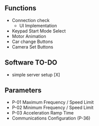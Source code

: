 ## Functions

- Connection check
    - UI Implementation
- Keypad Start Mode Select
- Motor Animation
- Car change Buttons
- Camera Set Buttons

## Software TO-DO

- simple server setup [X]

## Parameters

- P-01 Maximum Frequency / Speed Limit
- P-02 Minimum Frequency / Speed Limit
- P-03 Acceleration Ramp Time
- Communications Configuration (P-36)